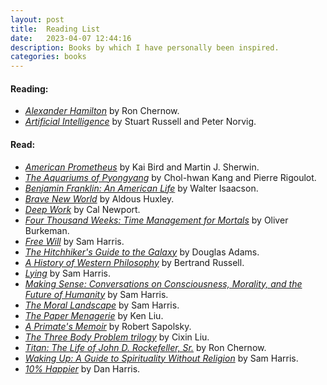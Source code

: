 ```yaml
---
layout: post
title:  Reading List
date:   2023-04-07 12:44:16
description: Books by which I have personally been inspired. 
categories: books
---
```


#### Reading:
- [*Alexander Hamilton*](https://www.amazon.com/Alexander-Hamilton-Ron-Chernow/dp/0143034758) by Ron Chernow.
- [*Artificial Intelligence*](https://www.amazon.com/Artificial-Intelligence-A-Modern-Approach/dp/0134610997/ref=sr_1_1?crid=3TC0H4YT3TE25&keywords=artificial+intelligence+a+modern+approach+4th+edition&qid=1680920114&s=books&sprefix=Artific%2Cstripbooks%2C101&sr=1-1&ufe=app_do%3Aamzn1.fos.f5122f16-c3e8-4386-bf32-63e904010ad0) by Stuart Russell and Peter Norvig.

#### Read:
- [*American Prometheus*](https://www.amazon.com/American-Prometheus-Triumph-Tragedy-Oppenheimer/dp/0375726268) by Kai Bird and Martin J. Sherwin.
- [*The Aquariums of Pyongyang*](https://www.amazon.com/Aquariums-Pyongyang-Years-North-Korean/dp/0465011047) by Chol-hwan Kang and Pierre Rigoulot.
- [*Benjamin Franklin: An American Life*](https://www.amazon.com/Benjamin-Franklin-American-Walter-Isaacson/dp/074325807X/ref=sr_1_1?crid=3LAT4J9JB7C3Q&keywords=Benjamin+Franklin+an+american+life&qid=1680920166&s=books&sprefix=benjamin+franklin+an+american+lif%2Cstripbooks%2C163&sr=1-1) by Walter Isaacson.
- [*Brave New World*](https://www.amazon.com/Brave-New-World-Aldous-Huxley/dp/0060850523) by Aldous Huxley.
- [*Deep Work*](https://www.amazon.com/Deep-Work-Focused-Success-Distracted/dp/1455586692) by Cal Newport.
- [*Four Thousand Weeks: Time Management for Mortals*](https://www.amazon.com/Four-Thousand-Weeks-Management-Mortals/dp/0374159122) by Oliver Burkeman.
- [*Free Will*](https://www.amazon.com/Free-Will-Deckle-Edge-Harris/dp/1451683405/ref=pd_lpo_1?pd_rd_w=ipq4i&content-id=amzn1.sym.116f529c-aa4d-4763-b2b6-4d614ec7dc00&pf_rd_p=116f529c-aa4d-4763-b2b6-4d614ec7dc00&pf_rd_r=1SM2W5FQGEDX4QPT9PA6&pd_rd_wg=uXanv&pd_rd_r=1b6e771a-623a-4744-9ba8-cbb49874d9bc&pd_rd_i=1451683405&psc=1) by Sam Harris.
- [*The Hitchhiker's Guide to the Galaxy*](https://www.amazon.com/Hitchhikers-Guide-Galaxy-Douglas-Adams/dp/0345391802) by Douglas Adams.
- [*A History of Western Philosophy*](https://www.amazon.com/History-Western-Philosophy-Bertrand-Russell/dp/0671201581) by Bertrand Russell.
- [*Lying*](https://www.amazon.com/Lying-Sam-Harris/dp/1940051002) by Sam Harris.
- [*Making Sense: Conversations on Consciousness, Morality, and the Future of Humanity*](https://www.amazon.com/Making-Sense-Conversations-Consciousness-Morality/dp/B081ZHC3HX/ref=sr_1_1?crid=XA5M07707J09&keywords=sam+harris+conversations&qid=1680921108&s=books&sprefix=sam+harris+conversatio%2Cstripbooks%2C114&sr=1-1) by Sam Harris.
- [*The Moral Landscape*](https://www.amazon.com/Moral-Landscape-Science-Determine-Values/dp/143917122X) by Sam Harris.
- [*The Paper Menagerie*](https://www.amazon.com/Paper-Menagerie-Other-Stories/dp/148142436X/ref=sr_1_1?crid=2BXN2BQAUTYU&keywords=The+Paper+Menagerie&qid=1680920415&s=books&sprefix=the+paper+menagerie%2Cstripbooks%2C80&sr=1-1) by Ken Liu.
- [*A Primate's Memoir*](https://www.amazon.com/Primates-Memoir-Neuroscientists-Unconventional-Baboons/dp/0743202414) by Robert Sapolsky.
- [*The Three Body Problem trilogy*](https://www.amazon.com/Three-Body-Problem-Boxed-Set-Remembrance/dp/1250254493/ref=sr_1_1?crid=ULZ8K8FJQ4KI&keywords=three+body+problem+trilogy&qid=1680920393&s=books&sprefix=three+body+problem+trilogy%2Cstripbooks%2C114&sr=1-1) by Cixin Liu.
- [*Titan: The Life of John D. Rockefeller, Sr.*](https://www.amazon.com/Titan-Life-John-Rockefeller-Sr/dp/1400077303) by Ron Chernow.
- [*Waking Up: A Guide to Spirituality Without Religion*](https://www.amazon.com/Waking-Up-Sam-Harris-audiobook/dp/B00M9KEFY6/ref=sr_1_1?crid=3RT3TWRQLHK66&keywords=waking+up&qid=1680919942&sprefix=waking+u%2Caps%2C118&sr=8-1) by Sam Harris.
- [*10% Happier*](https://www.amazon.com/10-Happier-Self-Help-Actually-Works/dp/0062265431) by Dan Harris.